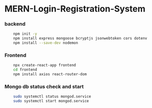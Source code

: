# MERN-Login-Registration-System

### backend
```bash
    npm init -y
    npm install express mongoose bcryptjs jsonwebtoken cors dotenv
    npm install --save-dev nodemon
```

### Frontend
```bash
    npx create-react-app frontend
    cd frontend
    npm install axios react-router-dom
```

### Mongo db status check and start
```bash
    sudo systemctl status mongod.service
    sudo systemctl start mongod.service
```